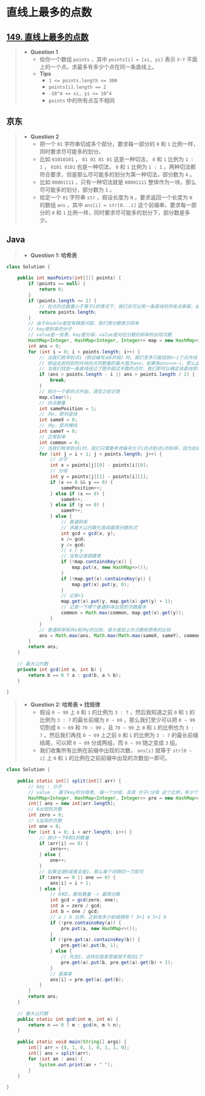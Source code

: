 # 直线上最多的点数

## [149. 直线上最多的点数](https://leetcode.cn/problems/max-points-on-a-line/)

> - **Question 1**
>   - 给你一个数组 `points` ，其中 `points[i] = [xi, yi]` 表示 `X-Y` 平面上的一个点。求最多有多少个点在同一条直线上。
>   - **Tips**
>     - `1 <= points.length <= 300`
>     - `points[i].length == 2`
>     - `-10^4 <= xi, yi <= 10^4`
>     - `points` 中的所有点互不相同

## 京东

> - **Question 2**
>   - 把一个 `01` 字符串切成多个部分，要求每一部分的 `0` 和 `1` 比例一样，同时要求尽可能多的划分。
>   - 比如 `01010101` ， `01 01 01 01` 这是一种切法， `0` 和 `1` 比例为 `1 : 1` ， `0101 0101` 也是一种切法， `0` 和 `1` 比例为 `1 : 1` 。两种切法都符合要求，但是那么尽可能多的划分为第一种切法，部分数为 `4` 。
>   - 比如 `00001111` ，只有一种切法就是 `00001111` 整体作为一块，那么尽可能多的划分，部分数为 `1` 。
>   - 给定一个 `01` 字符串 `str` ，假设长度为 `N` ，要求返回一个长度为 `N` 的数组 `ans` ，其中 `ans[i] = str[0...i]` 这个前缀串，要求每一部分的 `0` 和 `1` 比例一样，同时要求尽可能多的划分下，部分数是多少。

## Java

> - **Question 1: 哈希表**

```java
class Solution {
    
    public int maxPoints(int[][] points) {
        if (points == null) {
            return 0;
        }
        if (points.length <= 2) {
            // 在点的总数量小于等于2的情况下，我们总可以用一条直线将所有点串联，此时我们直接返回点的总数量即可
            return points.length;
        }
        // 由于double类型有精度问题，我们用分数表示斜率
        // key是斜率的分子
        // value是一张表，key是分母，value是对应分数的斜率的出现次数
        HashMap<Integer, HashMap<Integer, Integer>> map = new HashMap<>();
        int ans = 0;
        for (int i = 0; i < points.length; i++) {
            // 当我们枚举到点i（假设编号从0开始）时，我们至多只能找到n−i个点共线
            // 假设此前找到的共线的点的数量的最大值为ans，如果有ans>=n−i，那么此时我们即可停止枚举，因为不可能再找到更大的答案了
            // 当我们找到一条直线经过了图中超过半数的点时，我们即可以确定该直线即为经过最多点的直线
            if (ans > points.length - i || ans > points.length / 2) {
                break;
            }
            // 统计一个新的点开始，清空之前记录
            map.clear();
            // 共点数量
            int samePosition = 1;
            // 共x，即共竖线
            int sameX = 0;
            // 共y，即共横线
            int sameY = 0;
            // 正常斜率
            int common = 0;
            // 当我们枚举到点i时，我们只需要考虑编号大于i的点到点i的斜率，因为如果直线同时经过编号小于点i的点j，那么当我们枚举到j时就已经考虑过该直线了
            for (int j = i + 1; j < points.length; j++) {
                // 分子
                int x = points[j][0] - points[i][0];
                // 分母
                int y = points[j][1] - points[i][1];
                if (x == 0 && y == 0) {
                    samePosition++;
                } else if (x == 0) {
                    sameX++;
                } else if (y == 0) {
                    sameY++;
                } else {
                    // 普通斜率
                    // 求最大公约数化简成最简分数形式
                    int gcd = gcd(x, y);
                    x /= gcd;
                    y /= gcd;
                    // x / y
                    // 没有记录就建表
                    if (!map.containsKey(x)) {
                        map.put(x, new HashMap<>());
                    }
                    if (!map.get(x).containsKey(y)) {
                        map.get(x).put(y, 0);
                    }
                    // 记录+1
                    map.get(x).put(y, map.get(x).get(y) + 1);
                    // 记录一下哪个普通斜率出现的次数最多
                    common = Math.max(common, map.get(x).get(y));
                }
            }
            // 普通斜率和共x和共y的比较，谁大谁加上共点数和原来的比较
            ans = Math.max(ans, Math.max(Math.max(sameX, sameY), common) + samePosition);
        }
        return ans;
    }
    
    // 最大公约数
    private int gcd(int a, int b) {
        return b == 0 ? a : gcd(b, a % b);
    }
    
}
```

> - **Question 2: 哈希表 + 找规律**
>   - 假设 `0 ~ 99` 上 `0` 和 `1` 的比例为 `3 : 7` ，然后我知道之前 `0` 和 `1` 的比例为 `3 : 7` 的最长前缀为 `0 ~ 69` ，那么我们至少可以把 `0 ~ 99` 切割成 `0 ~ 69` 和 `70 ~ 99` ，且 `70 ~ 99` 上 `0` 和 `1` 的比例也为 `3 : 7` 。然后我们再找 `0 ~ 69` 上之前 `0` 和 `1` 的比例为 `3 : 7` 的最长前缀结尾，可以把 `0 ~ 69` 分成两组，而 `0 ~ 99` 随之变成 `3` 组。
>   - 我们收集所有比例在前缀中出现的次数， `ans[i]` 就等于 `str[0 ~ i]` 上 `0` 和 `1` 的比例在之前前缀中出现的次数加一即可。

```java
class Solution {
    
    public static int[] split(int[] arr) {
        // key : 分子
        // value : 属于key的分母表, 每一个分母，及其 分子/分母 这个比例，多少个前缀拥有
        HashMap<Integer, HashMap<Integer, Integer>> pre = new HashMap<>();
        int[] ans = new int[arr.length];
        // 0出现的次数
        int zero = 0;
        // 1出现的次数
        int one = 0;
        for (int i = 0; i < arr.length; i++) {
            // 统计一下0和1的数量
            if (arr[i] == 0) {
                zero++;
            } else {
                one++;
            }
            // 如果全是0或者全是1，那么每个间隔切一刀即可
            if (zero == 0 || one == 0) {
                ans[i] = i + 1;
            } else {
                // 0和1，都有数量 -> 最简分数
                int gcd = gcd(zero, one);
                int a = zero / gcd;
                int b = one / gcd;
                // a / b 比例，之前有多少前缀拥有？ 3+1 4 5+1 6
                if (!pre.containsKey(a)) {
                    pre.put(a, new HashMap<>());
                }
                if (!pre.get(a).containsKey(b)) {
                    pre.get(a).put(b, 1);
                } else {
                    // 先加1，这样后面拿答案就不用加1了
                    pre.get(a).put(b, pre.get(a).get(b) + 1);
                }
                // 直接拿
                ans[i] = pre.get(a).get(b);
            }
        }
        return ans;
    }
    
    // 最大公约数
    public static int gcd(int m, int n) {
        return n == 0 ? m : gcd(n, m % n);
    }
    
    public static void main(String[] args) {
        int[] arr = {0, 1, 0, 1, 0, 1, 1, 0};
        int[] ans = split(arr);
        for (int an : ans) {
            System.out.print(an + " ");
        }
    }
    
}
```
